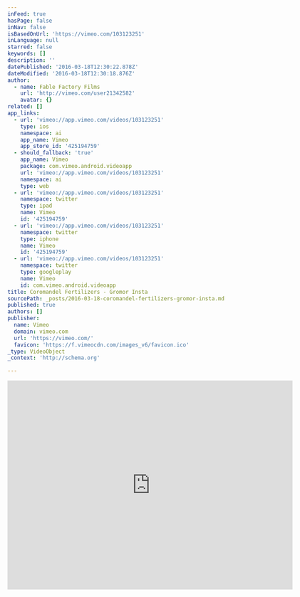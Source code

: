 ```yaml
---
inFeed: true
hasPage: false
inNav: false
isBasedOnUrl: 'https://vimeo.com/103123251'
inLanguage: null
starred: false
keywords: []
description: ''
datePublished: '2016-03-18T12:30:22.878Z'
dateModified: '2016-03-18T12:30:18.876Z'
author:
  - name: Fable Factory Films
    url: 'http://vimeo.com/user21342582'
    avatar: {}
related: []
app_links:
  - url: 'vimeo://app.vimeo.com/videos/103123251'
    type: ios
    namespace: ai
    app_name: Vimeo
    app_store_id: '425194759'
  - should_fallback: 'true'
    app_name: Vimeo
    package: com.vimeo.android.videoapp
    url: 'vimeo://app.vimeo.com/videos/103123251'
    namespace: ai
    type: web
  - url: 'vimeo://app.vimeo.com/videos/103123251'
    namespace: twitter
    type: ipad
    name: Vimeo
    id: '425194759'
  - url: 'vimeo://app.vimeo.com/videos/103123251'
    namespace: twitter
    type: iphone
    name: Vimeo
    id: '425194759'
  - url: 'vimeo://app.vimeo.com/videos/103123251'
    namespace: twitter
    type: googleplay
    name: Vimeo
    id: com.vimeo.android.videoapp
title: Coromandel Fertilizers - Gromor Insta
sourcePath: _posts/2016-03-18-coromandel-fertilizers-gromor-insta.md
published: true
authors: []
publisher:
  name: Vimeo
  domain: vimeo.com
  url: 'https://vimeo.com/'
  favicon: 'https://f.vimeocdn.com/images_v6/favicon.ico'
_type: VideoObject
_context: 'http://schema.org'

---
```

<iframe src="https://cdn.embedly.com/widgets/media.html?src=https%3A%2F%2Fplayer.vimeo.com%2Fvideo%2F103123251&amp;url=https%3A%2F%2Fvimeo.com%2F103123251&amp;image=http%3A%2F%2Fi.vimeocdn.com%2Fvideo%2F520625991_640.jpg&amp;key=b7d04c9b404c499eba89ee7072e1c4f7&amp;type=text%2Fhtml&amp;schema=vimeo" width="640" height="470" scrolling="no" frameborder="0" allowfullscreen="allowfullscreen" style=""></iframe>